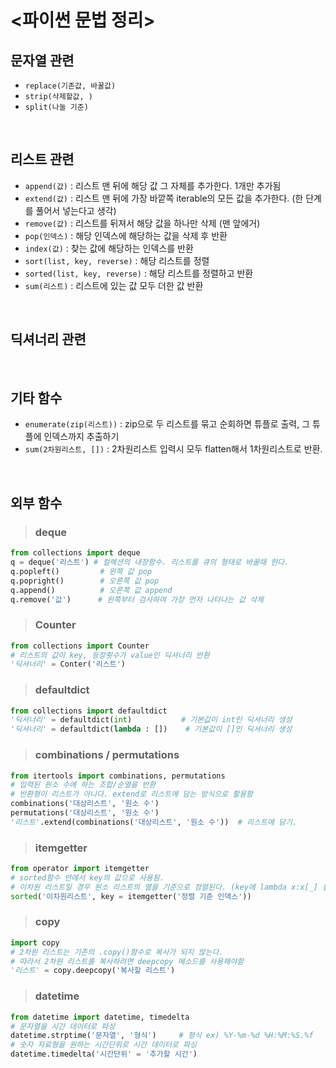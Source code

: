 # <파이썬 문법 정리>

## 문자열 관련 
- `replace(기존값, 바꿀값)` 
- `strip(삭제할값, )`
- `split(나눌 기준)`

<br>


## 리스트 관련
- `append(값)` : 리스트 맨 뒤에 해당 값 그 자체를 추가한다. 1개만 추가됨
- `extend(값)` : 리스트 맨 뒤에 가장 바깥쪽 iterable의 모든 값을 추가한다. (한 단계를 풀어서 넣는다고 생각)
- `remove(값)` : 리스트를 뒤져서 해당 값을 하나만 삭제 (맨 앞에거)
- `pop(인덱스)` : 해당 인덱스에 해당하는 값을 삭제 후 반환
- `index(값)` : 찾는 값에 해당하는 인덱스를 반환
- `sort(list, key, reverse)` : 해당 리스트를 정렬
- `sorted(list, key, reverse)` : 해당 리스트를 정렬하고 반환
- `sum(리스트)` : 리스트에 있는 값 모두 더한 값 반환

<br>

## 딕셔너리 관련

<br>


## 기타 함수
- `enumerate(zip(리스트))` : zip으로 두 리스트를 묶고 순회하면 튜플로 출력, 그 튜플에 인덱스까지 추출하기
- `sum(2차원리스트, [])` : 2차원리스트 입력시 모두 flatten해서 1차원리스트로 반환.

<br>


## 외부 함수
> ### deque
```python
from collections import deque
q = deque('리스트') # 컬렉션의 내장함수. 리스트를 큐의 형태로 바꿀때 한다.
q.popleft()         # 왼쪽 값 pop
q.popright()        # 오른쪽 값 pop
q.append()          # 오른쪽 값 append
q.remove('값')      # 왼쪽부터 검사하여 가장 먼저 나타나는 값 삭제
```

> ### Counter
```python
from collections import Counter
# 리스트의 값이 key, 등장횟수가 value인 딕셔너리 반환
'딕셔너리' = Conter('리스트')  
```

> ### defaultdict
```python
from collections import defaultdict
'딕셔너리' = defaultdict(int)           # 기본값이 int인 딕셔너리 생성
'딕셔너리' = defaultdict(lambda : [])    # 기본값이 []인 딕셔너리 생성
```

> ### combinations / permutations
```python
from itertools import combinations, permutations
# 입력된 원소 수에 하는 조합/순열을 반환
# 반환형이 리스트가 아니다. extend로 리스트에 담는 방식으로 활용함
combinations('대상리스트', '원소 수')
permutations('대상리스트', '원소 수')
'리스트'.extend(combinations('대상리스트', '원소 수'))  # 리스트에 담기.
```

> ### itemgetter
```python
from operator import itemgetter
# sorted함수 안에서 key의 값으로 사용됨.
# 이차원 리스트일 경우 원소 리스트의 열을 기준으로 정렬된다. (key에 lambda x:x[_] 를 넣은것과 동일)
sorted('이차원리스트', key = itemgetter('정렬 기준 인덱스'))
```

> ### copy
```python
import copy
# 2차원 리스트는 기존의 .copy()함수로 복사가 되지 않는다.
# 따라서 2차원 리스트를 복사하려면 deepcopy 메소드를 사용해야함
'리스트' = copy.deepcopy('복사할 리스트')
```

> ### datetime
```python
from datetime import datetime, timedelta
# 문자열을 시간 데이터로 파싱
datetime.strptime('문자열', '형식')     # 형식 ex) %Y-%m-%d %H:%M:%S.%f
# 숫자 자료형을 원하는 시간단위로 시간 데이터로 파싱
datetime.timedelta('시간단위' = '추가할 시간')
```





